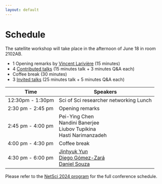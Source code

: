 ```yaml
---
layout: default
---
```


# Schedule

The satellite workshop will take place in the afternoon of June 18 in room 2102AB. 

- 1 Opening remarks by [Vincent Larivière](https://unesco.ebsi.umontreal.ca/en/vincent-lariviere/) (15 minutes)
- 4 [Contributed talks](https://netscisci.github.io/papers) (15 minutes talk + 3 minutes Q&A each)
- Coffee break (30 minutes)
- 3 [Invited talks](https://netscisci.github.io/speakers) (25 minutes talk + 5 minutes Q&A each)

| Time      | Speakers |
| ----------- | ----------- |
| 12:30pm - 1:30pm | Sci of Sci researcher networking Lunch |
| 2:30 pm - 2:45 pm   | Opening remarks |
| 2:45 pm - 4:00 pm   | Pei-Ying Chen <br/> Nandini Banerjee <br/> Liubov Tupikina <br/> Hasti Narimanzadeh |
| 4:00 pm - 4:30 pm | Coffee break        |
| 4:30 pm - 6:00 pm | [Jinhyuk Yun](https://bluekura.github.io/) <br> [Diego Gómez-Zará](https://www.dgomezara.cl/) <br> [Daniel Souza](https://www.som.polimi.it/professor/de-souza-daniel-fernando/)      |


Please refer to the [NetSci 2024 program](https://netsci2024.com/en) for the full conference schedule. 
